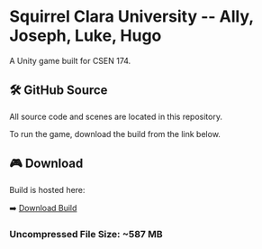 # Squirrel Clara University -- Ally, Joseph, Luke, Hugo

A Unity game built for CSEN 174.

## 🛠 GitHub Source

All source code and scenes are located in this repository.

To run the game, download the build from the link below.

## 🎮 Download

Build is hosted here:

➡️ [Download Build](https://drive.google.com/drive/folders/1JYLy-8yQQtKGHU8syXW8pfBpDEwub8Rj?usp=sharing)



### Uncompressed File Size: ~587 MB
